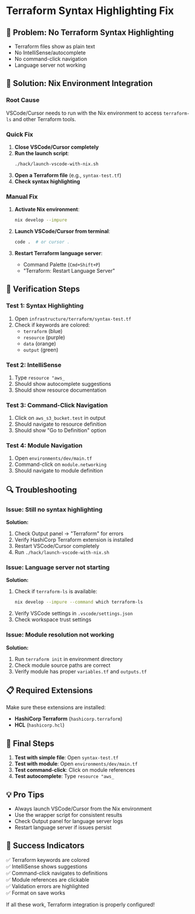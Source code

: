 # Terraform Syntax Highlighting Fix

## 🚨 Problem: No Terraform Syntax Highlighting
- Terraform files show as plain text
- No IntelliSense/autocomplete
- No command-click navigation
- Language server not working

## 🔧 Solution: Nix Environment Integration

### **Root Cause**
VSCode/Cursor needs to run with the Nix environment to access `terraform-ls` and other Terraform tools.

### **Quick Fix**

1. **Close VSCode/Cursor completely**
2. **Run the launch script**:
   ```bash
   ./hack/launch-vscode-with-nix.sh
   ```
3. **Open a Terraform file** (e.g., `syntax-test.tf`)
4. **Check syntax highlighting**

### **Manual Fix**

1. **Activate Nix environment**:
   ```bash
   nix develop --impure
   ```

2. **Launch VSCode/Cursor from terminal**:
   ```bash
   code .  # or cursor .
   ```

3. **Restart Terraform language server**:
   - Command Palette (`Cmd+Shift+P`)
   - "Terraform: Restart Language Server"

## 🎯 **Verification Steps**

### **Test 1: Syntax Highlighting**
1. Open `infrastructure/terraform/syntax-test.tf`
2. Check if keywords are colored:
   - `terraform` (blue)
   - `resource` (purple)
   - `data` (orange)
   - `output` (green)

### **Test 2: IntelliSense**
1. Type `resource "aws_`
2. Should show autocomplete suggestions
3. Should show resource documentation

### **Test 3: Command-Click Navigation**
1. Click on `aws_s3_bucket.test` in output
2. Should navigate to resource definition
3. Should show "Go to Definition" option

### **Test 4: Module Navigation**
1. Open `environments/dev/main.tf`
2. Command-click on `module.networking`
3. Should navigate to module definition

## 🔍 **Troubleshooting**

### **Issue: Still no syntax highlighting**
**Solution:**
1. Check Output panel → "Terraform" for errors
2. Verify HashiCorp Terraform extension is installed
3. Restart VSCode/Cursor completely
4. Run `./hack/launch-vscode-with-nix.sh`

### **Issue: Language server not starting**
**Solution:**
1. Check if `terraform-ls` is available:
   ```bash
   nix develop --impure --command which terraform-ls
   ```
2. Verify VSCode settings in `.vscode/settings.json`
3. Check workspace trust settings

### **Issue: Module resolution not working**
**Solution:**
1. Run `terraform init` in environment directory
2. Check module source paths are correct
3. Verify module has proper `variables.tf` and `outputs.tf`

## 📋 **Required Extensions**

Make sure these extensions are installed:
- **HashiCorp Terraform** (`hashicorp.terraform`)
- **HCL** (`hashicorp.hcl`)

## 🚀 **Final Steps**

1. **Test with simple file**: Open `syntax-test.tf`
2. **Test with module**: Open `environments/dev/main.tf`
3. **Test command-click**: Click on module references
4. **Test autocomplete**: Type `resource "aws_`

## 💡 **Pro Tips**

- Always launch VSCode/Cursor from the Nix environment
- Use the wrapper script for consistent results
- Check Output panel for language server logs
- Restart language server if issues persist

## 🎯 **Success Indicators**

✅ Terraform keywords are colored  
✅ IntelliSense shows suggestions  
✅ Command-click navigates to definitions  
✅ Module references are clickable  
✅ Validation errors are highlighted  
✅ Format on save works  

If all these work, Terraform integration is properly configured!



